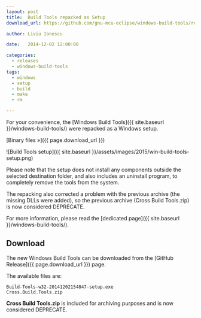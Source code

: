 ```yaml
---
layout: post
title:  Build Tools repacked as Setup
download_url: https://github.com/gnu-mcu-eclipse/windows-build-tools/releases/tag/v2.0

author: Liviu Ionescu

date:   2014-12-02 12:00:00

categories:
  - releases
  - windows-build-tools
tags:
  - windows
  - setup
  - build
  - make
  - rm

---
```


For your convenience, the [Windows Build Tools]({{ site.baseurl }}/windows-build-tools/) were repacked as a Windows setup.

[Binary files »]({{ page.download_url }})

![Build Tools setup]({{ site.baseurl }}/assets/images/2015/win-build-tools-setup.png)

Please note that the setup does not install any components outside the selected destination folder, and also includes an uninstall program, to completely remove the tools from the system.

The repacking also corrected a problem with the previous archive (the missing DLLs were added), so the previous archive (Cross Build Tools.zip) is now considered DEPRECATE.

For more information, please read the [dedicated page]({{ site.baseurl }}/windows-build-tools/).

## Download

The new Windows Build Tools can be downloaded from the [GitHub Release]({{ page.download_url }}) page.

The available files are:

	Build-Tools-w32-20141202154847-setup.exe
	Cross.Build.Tools.zip


**Cross Build Tools.zip** is included for archiving purposes and is now considered DEPRECATE.
